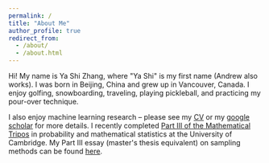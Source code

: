 ```yaml
---
permalink: /
title: "About Me"
author_profile: true
redirect_from: 
  - /about/
  - /about.html
---
```


Hi! My name is Ya Shi Zhang, where "Ya Shi" is my first name (Andrew also works). I was born in Beijing, China and grew up in Vancouver, Canada. I enjoy golfing, snowboarding, traveling, playing pickleball, and practicing my pour-over technique.

I also enjoy machine learning research – please see my [CV](https://yashizhang.github.io/files/YaShiZhangCV.pdf) or my [google scholar](https://scholar.google.com/citations?user=XnGGhVEAAAAJ&hl=en) for more details. I recently completed [Part III of the Mathematical Tripos](https://en.wikipedia.org/wiki/Part_III_of_the_Mathematical_Tripos) in probability and mathematical statistics at the University of Cambridge. My Part III essay (master's thesis equivalent) on sampling methods can be found [here](https://yashizhang.github.io/files/PartIIIEssay.pdf).